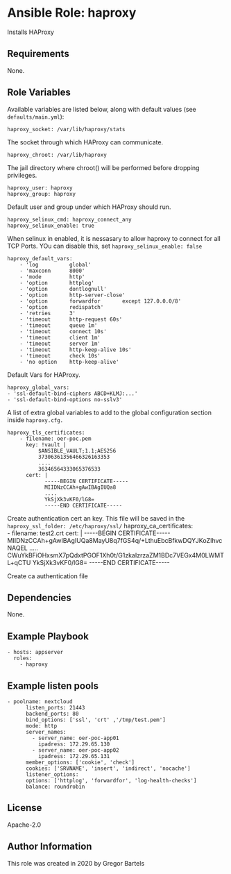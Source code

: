 # Ansible Role: haproxy

Installs HAProxy

## Requirements

None.

## Role Variables

Available variables are listed below, along with default values (see `defaults/main.yml`):

    haproxy_socket: /var/lib/haproxy/stats

The socket through which HAProxy can communicate.

    haproxy_chroot: /var/lib/haproxy

The jail directory where chroot() will be performed before dropping privileges.

    haproxy_user: haproxy
    haproxy_group: haproxy

Default user and group under which HAProxy should run.

    haproxy_selinux_cmd: haproxy_connect_any
    haproxy_selinux_enable: true

When selinux in enabled, it is nessasary to allow haproxy to connect for all TCP Ports. YOu can disable this, set `haproxy_selinux_enable: false`

    haproxy_default_vars: 
        - 'log          global'
        - 'maxconn      8000'
        - 'mode         http'
        - 'option       httplog'
        - 'option       dontlognull'
        - 'option       http-server-close'
        - 'option       forwardfor       except 127.0.0.0/8'
        - 'option       redispatch'
        - 'retries      3'
        - 'timeout      http-request 60s'
        - 'timeout      queue 1m'
        - 'timeout      connect 10s'
        - 'timeout      client 1m'
        - 'timeout      server 1m'
        - 'timeout      http-keep-alive 10s'
        - 'timeout      check 10s'
        - 'no option    http-keep-alive'

Default Vars for HAProxy.

    haproxy_global_vars:
    - 'ssl-default-bind-ciphers ABCD+KLMJ:...'
    - 'ssl-default-bind-options no-sslv3'

A list of extra global variables to add to the global configuration section inside `haproxy.cfg.`

    haproxy_tls_certificates:
        - filename: oer-poc.pem
          key: !vault |
              $ANSIBLE_VAULT;1.1;AES256
              37306361356466326163353
              ....
              36346564333065376533
          cert: |
                -----BEGIN CERTIFICATE-----
                MIIDNzCCAh+gAwIBAgIUQa8
                ....
                YkSjXk3vKF0/lG8=
                -----END CERTIFICATE-----

Create authentication cert an key. This file will be saved in the `haproxy_ssl_folder: /etc/haproxy/ssl/`
    haproxy_ca_certificates:      
        - filename: test2.crt
          cert: |
                -----BEGIN CERTIFICATE-----
                MIIDNzCCAh+gAwIBAgIUQa8MayU8q7fGS4q/+LthuEbcBfkwDQYJKoZIhvcNAQEL
                .....
                CWuYkBFiOHxsmX7pQdxtPGOF1Xh0t/G1zkaIzrzaZM1BDc7VEGx4M0LWMTL+qCTU
                YkSjXk3vKF0/lG8=
                -----END CERTIFICATE-----

Create ca authentication file

## Dependencies

None.

## Example Playbook

    - hosts: appserver
      roles:
        - haproxy

## Example listen pools

    - poolname: nextcloud
          listen_ports: 21443
          backend_ports: 80
          bind_options: ['ssl', 'crt' ,'/tmp/test.pem']
          mode: http
          server_names: 
            - server_name: oer-poc-app01
              ipadress: 172.29.65.130
            - server_name: oer-poc-app02
              ipadress: 172.29.65.131
          member_options: ['cookie', 'check']
          cookies: ['SRVNAME', 'insert', 'indirect', 'nocache']
          listener_options:
          options: ['httplog', 'forwardfor', 'log-health-checks']
          balance: roundrobin



## License

Apache-2.0

## Author Information

This role was created in 2020 by Gregor Bartels
